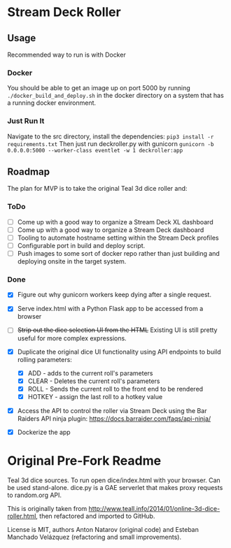 # Stream Deck Roller

## Usage
Recommended way to run is with Docker

### Docker
You should be able to get an image up on port 5000 by running ```./docker_build_and_deploy.sh``` in the docker directory on a system that has a running docker environment.

### Just Run It
Navigate to the src directory, install the dependencies:
```pip3 install -r requirements.txt```
Then just run deckroller.py with gunicorn
```gunicorn -b 0.0.0.0:5000 --worker-class eventlet -w 1 deckroller:app```

## Roadmap
The plan for MVP is to take the original Teal 3d dice roller and:

### ToDo
  - [ ] Come up with a good way to organize a Stream Deck XL dashboard
  - [ ] Come up with a good way to organize a Stream Deck dashboard
  - [ ] Tooling to automate hostname setting within the Stream Deck profiles
  - [ ] Configurable port in build and deploy script.
  - [ ] Push images to some sort of docker repo rather than just building and deploying onsite in the target system.

### Done
  - [x] Figure out why gunicorn workers keep dying after a single request.
  - [x] Serve index.html with a Python Flask app to be accessed from a browser
  - [ ] ~~Strip out the dice selection UI from the HTML~~ Existing UI is still pretty useful for more complex expressions. 
  - [x] Duplicate the original dice UI functionality using API endpoints to build rolling parameters:
    - [x] ADD - adds to the current roll's parameters
    - [x] CLEAR - Deletes the current roll's parameters
    - [x] ROLL - Sends the current roll to the front end to be rendered
    - [x] HOTKEY - assign the last roll to a hotkey value
  - [x] Access the API to control the roller via Stream Deck using the Bar Raiders API ninja plugin: https://docs.barraider.com/faqs/api-ninja/
  - [x] Dockerize the app


# Original Pre-Fork Readme
Teal 3d dice sources.
To run open dice/index.html with your browser.
Can be used stand-alone.
dice.py is a GAE serverlet that makes proxy requests to random.org API.


This is originally taken from
http://www.teall.info/2014/01/online-3d-dice-roller.html, then
refactored and imported to GitHub.

License is MIT, authors Anton Natarov (original code) and Esteban
Manchado Velázquez (refactoring and small improvements).
